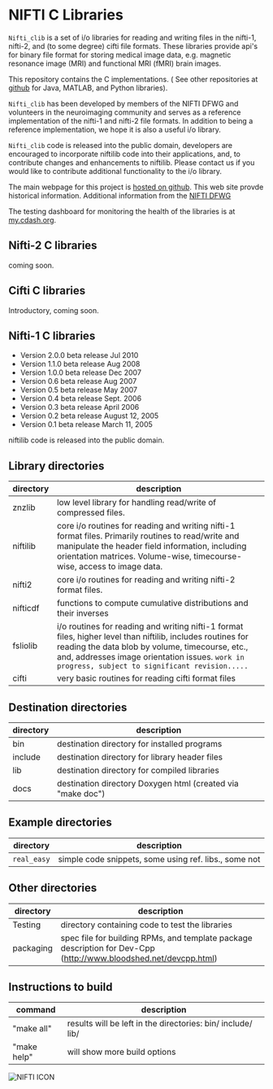 # NIFTI C Libraries

`Nifti_clib` is a set of i/o libraries for reading and writing files in the nifti-1,
nifti-2, and (to some degree) cifti file formats.  These libraries provide api's
for binary file format for storing medical image data, e.g. magnetic resonance
image (MRI) and functional MRI (fMRI) brain images.

This repository contains the C implementations. ( See other repositories at
[github](https://github.com/NIFTI-Imaging) for Java, MATLAB, and Python libraries).

`Nifti_clib` has been developed by members of the NIFTI DFWG and volunteers in the
neuroimaging community and serves as a reference implementation of the nifti-1
and nifti-2 file formats. In addition to being a reference implementation, we
hope it is also a useful i/o library. 

`Nifti_clib` code is released into the public domain,
developers are encouraged to incorporate niftilib code into their applications,
and, to contribute changes and enhancements to niftilib. Please contact us if
you would like to contribute additional functionality to the i/o library.

The main webpage for this project is [hosted on github](https://nifti-imaging.github.io/).
This web site provde historical information.  Additional information from the [NIFTI DFWG](http://nifti.nimh.nih.gov)

The testing dashboard for monitoring the health of the libraries is at
[my.cdash.org](https://my.cdash.org/index.php?project=nifti_clib).


## Nifti-2 C libraries
coming soon.

## Cifti C libraries
Introductory, coming soon.

## Nifti-1 C libraries

* Version 2.0.0 beta release Jul  2010
* Version 1.1.0 beta release Aug  2008
* Version 1.0.0 beta release Dec  2007
* Version 0.6 beta release Aug  2007
* Version 0.5 beta release May  2007
* Version 0.4 beta release Sept. 2006
* Version 0.3 beta release April 2006
* Version 0.2 beta release August 12, 2005
* Version 0.1 beta release March 11, 2005
 
niftilib code is released into the public domain.


## Library directories

directory |  description
----------|-------------
znzlib    | low level library for handling read/write of compressed files.
niftilib  | core i/o routines for reading and writing nifti-1 format files.  Primarily routines to read/write and manipulate the header field information, including orientation matrices.  Volume-wise, timecourse-wise, access to image data.
nifti2    | core i/o routines for reading and writing nifti-2 format files.
nifticdf  | functions to compute cumulative distributions and their inverses
fsliolib  | i/o routines for reading and writing nifti-1 format files, higher level than niftilib, includes routines for reading the data blob by volume, timecourse, etc., and, addresses image orientation issues.  `work in progress, subject to significant revision.....`
cifti     | very basic routines for reading cifti format files

## Destination directories

directory | description
----------|------------
bin       | destination directory for installed programs
include   | destination directory for library header files
lib       | destination directory for compiled libraries
docs      | destination directory Doxygen html (created via "make doc")


## Example directories

directory   | description
------------|-------------
`real_easy` | simple code snippets, some using ref. libs., some not


## Other directories

directory   | description
------------|------------
Testing     | directory containing code to test the libraries
packaging   | spec file for building RPMs, and template package description for Dev-Cpp (http://www.bloodshed.net/devcpp.html)



## Instructions to build

command     |  description
------------|-------------
"make all"  | results will be left in the directories: bin/ include/ lib/
"make help" | will show more build options

![NIFTI ICON](https://avatars0.githubusercontent.com/u/45666806?s=200&v=4)

